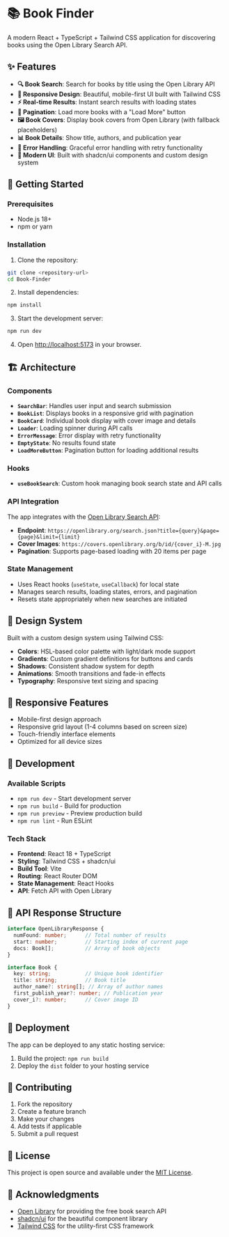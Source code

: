 # 📚 Book Finder

A modern React + TypeScript + Tailwind CSS application for discovering books using the Open Library Search API.

## ✨ Features

- **🔍 Book Search**: Search for books by title using the Open Library API
- **📱 Responsive Design**: Beautiful, mobile-first UI built with Tailwind CSS
- **⚡ Real-time Results**: Instant search results with loading states
- **📄 Pagination**: Load more books with a "Load More" button
- **🖼️ Book Covers**: Display book covers from Open Library (with fallback placeholders)
- **📊 Book Details**: Show title, authors, and publication year
- **🔄 Error Handling**: Graceful error handling with retry functionality
- **🎨 Modern UI**: Built with shadcn/ui components and custom design system

## 🚀 Getting Started

### Prerequisites

- Node.js 18+ 
- npm or yarn

### Installation

1. Clone the repository:
```bash
git clone <repository-url>
cd Book-Finder
```

2. Install dependencies:
```bash
npm install
```

3. Start the development server:
```bash
npm run dev
```

4. Open [http://localhost:5173](http://localhost:5173) in your browser.

## 🏗️ Architecture

### Components

- **`SearchBar`**: Handles user input and search submission
- **`BookList`**: Displays books in a responsive grid with pagination
- **`BookCard`**: Individual book display with cover image and details
- **`Loader`**: Loading spinner during API calls
- **`ErrorMessage`**: Error display with retry functionality
- **`EmptyState`**: No results found state
- **`LoadMoreButton`**: Pagination button for loading additional results

### Hooks

- **`useBookSearch`**: Custom hook managing book search state and API calls

### API Integration

The app integrates with the [Open Library Search API](https://openlibrary.org/developers/api):

- **Endpoint**: `https://openlibrary.org/search.json?title={query}&page={page}&limit={limit}`
- **Cover Images**: `https://covers.openlibrary.org/b/id/{cover_i}-M.jpg`
- **Pagination**: Supports page-based loading with 20 items per page

### State Management

- Uses React hooks (`useState`, `useCallback`) for local state
- Manages search results, loading states, errors, and pagination
- Resets state appropriately when new searches are initiated

## 🎨 Design System

Built with a custom design system using Tailwind CSS:

- **Colors**: HSL-based color palette with light/dark mode support
- **Gradients**: Custom gradient definitions for buttons and cards
- **Shadows**: Consistent shadow system for depth
- **Animations**: Smooth transitions and fade-in effects
- **Typography**: Responsive text sizing and spacing

## 📱 Responsive Features

- Mobile-first design approach
- Responsive grid layout (1-4 columns based on screen size)
- Touch-friendly interface elements
- Optimized for all device sizes

## 🔧 Development

### Available Scripts

- `npm run dev` - Start development server
- `npm run build` - Build for production
- `npm run preview` - Preview production build
- `npm run lint` - Run ESLint

### Tech Stack

- **Frontend**: React 18 + TypeScript
- **Styling**: Tailwind CSS + shadcn/ui
- **Build Tool**: Vite
- **Routing**: React Router DOM
- **State Management**: React Hooks
- **API**: Fetch API with Open Library

## 📄 API Response Structure

```typescript
interface OpenLibraryResponse {
  numFound: number;      // Total number of results
  start: number;         // Starting index of current page
  docs: Book[];          // Array of book objects
}

interface Book {
  key: string;           // Unique book identifier
  title: string;         // Book title
  author_name?: string[]; // Array of author names
  first_publish_year?: number; // Publication year
  cover_i?: number;      // Cover image ID
}
```

## 🚀 Deployment

The app can be deployed to any static hosting service:

1. Build the project: `npm run build`
2. Deploy the `dist` folder to your hosting service

## 🤝 Contributing

1. Fork the repository
2. Create a feature branch
3. Make your changes
4. Add tests if applicable
5. Submit a pull request

## 📄 License

This project is open source and available under the [MIT License](LICENSE).

## 🙏 Acknowledgments

- [Open Library](https://openlibrary.org/) for providing the free book search API
- [shadcn/ui](https://ui.shadcn.com/) for the beautiful component library
- [Tailwind CSS](https://tailwindcss.com/) for the utility-first CSS framework
